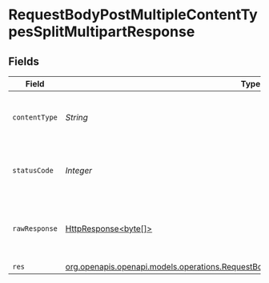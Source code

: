 # RequestBodyPostMultipleContentTypesSplitMultipartResponse


## Fields

| Field                                                                                                                                                                          | Type                                                                                                                                                                           | Required                                                                                                                                                                       | Description                                                                                                                                                                    |
| ------------------------------------------------------------------------------------------------------------------------------------------------------------------------------ | ------------------------------------------------------------------------------------------------------------------------------------------------------------------------------ | ------------------------------------------------------------------------------------------------------------------------------------------------------------------------------ | ------------------------------------------------------------------------------------------------------------------------------------------------------------------------------ |
| `contentType`                                                                                                                                                                  | *String*                                                                                                                                                                       | :heavy_check_mark:                                                                                                                                                             | HTTP response content type for this operation                                                                                                                                  |
| `statusCode`                                                                                                                                                                   | *Integer*                                                                                                                                                                      | :heavy_check_mark:                                                                                                                                                             | HTTP response status code for this operation                                                                                                                                   |
| `rawResponse`                                                                                                                                                                  | [HttpResponse<byte[]>](https://docs.oracle.com/en/java/javase/11/docs/api/java.net.http/java/net/http/HttpResponse.html)                                                       | :heavy_check_mark:                                                                                                                                                             | Raw HTTP response; suitable for custom response parsing                                                                                                                        |
| `res`                                                                                                                                                                          | [org.openapis.openapi.models.operations.RequestBodyPostMultipleContentTypesSplitMultipartRes](../../models/operations/RequestBodyPostMultipleContentTypesSplitMultipartRes.md) | :heavy_minus_sign:                                                                                                                                                             | OK                                                                                                                                                                             |